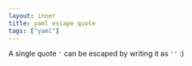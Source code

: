 ```yaml
---
layout: inner
title: yaml escape quote
tags: ["yaml"]
---
```

A single quote `'` can be escaped by writing it as `''` :)
